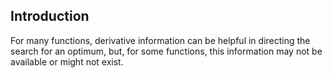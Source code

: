 ## Introduction

For many functions, derivative information can be helpful in directing
the search for an optimum, but, for some functions, this information may not be
available or might not exist.
